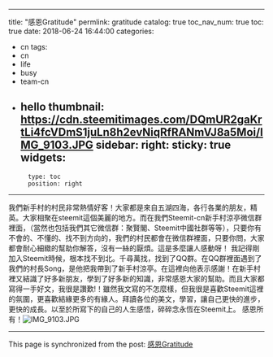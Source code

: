 
---
title: "感恩Gratitude"
permlink: gratitude
catalog: true
toc_nav_num: true
toc: true
date: 2018-06-24 16:44:00
categories:
- cn
tags:
- cn
- life
- busy
- team-cn
- hello
thumbnail: https://cdn.steemitimages.com/DQmUR2gaKrtLi4fcVDmS1juLn8h2evNiqRfRANmVJ8a5Moi/IMG_9103.JPG
sidebar:
    right:
        sticky: true
widgets:
    -
        type: toc
        position: right
---


我們新手村的村民非常熱情好客！大家都是來自五湖四海，各行各業的朋友，精英。大家相聚在steemit這個美麗的地方。而在我們Steemit-cn新手村涼亭微信群裡面，（當然也包括我們其它微信群：聚賢閣、Steemit中國社群等等），只要你有不會的、不懂的、找不到方向的，我們的村民都會在微信群裡面，只要你問，大家都會耐心細緻的幫助你解答，沒有一絲的厭煩。這是多麼讓人感動呀！
           我記得剛加入Steemit時候，根本找不到北。千尋萬找，找到了QQ群。在QQ群裡面遇到了我們的村長Song，是他把我帶到了新手村涼亭。在這裡向他表示感謝！在新手村裡又結識了好多新朋友，學到了好多新的知識，非常感恩大家的幫助。而且大家都寫得一手好文，我很是讚歎!！雖然我文寫的不怎麼樣，但我很是喜歡Steemit這裡的氛圍，更喜歡結緣更多的有緣人。拜讀各位的美文，學習，讓自己更快的進步，更快的成長。以至於所寫下的自己的人生感悟，碎碎念永恆在Steemit上。
          感恩所有！![IMG_9103.JPG](https://cdn.steemitimages.com/DQmUR2gaKrtLi4fcVDmS1juLn8h2evNiqRfRANmVJ8a5Moi/IMG_9103.JPG)

- - -

This page is synchronized from the post: [感恩Gratitude](https://steemit.com/@sunai/gratitude)
